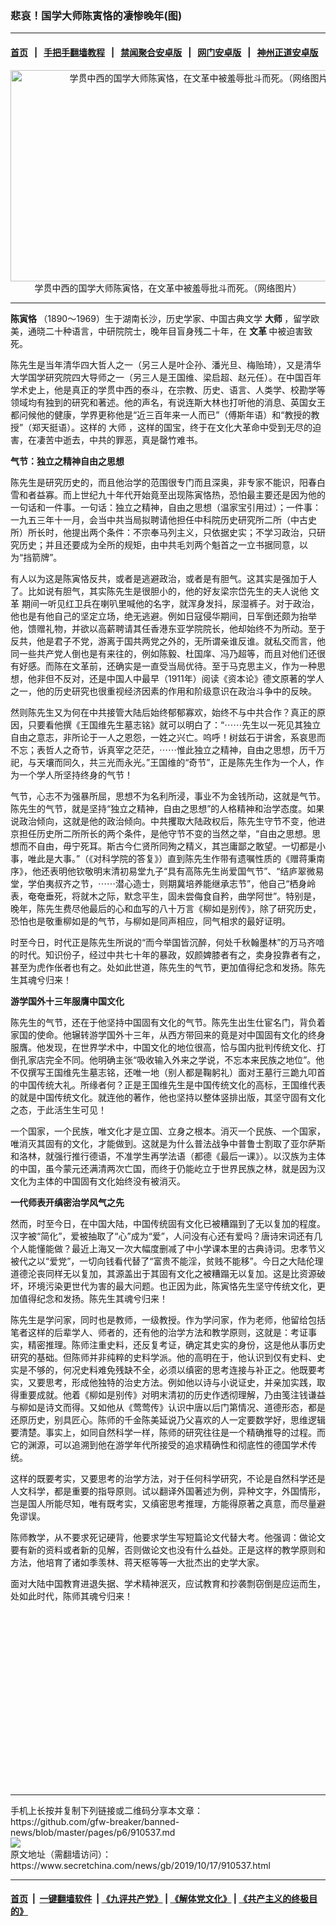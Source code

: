 ### 悲哀！国学大师陈寅恪的凄惨晚年(图)
------------------------

#### [首页](https://github.com/gfw-breaker/banned-news/blob/master/README.md) &nbsp;&nbsp;|&nbsp;&nbsp; [手把手翻墙教程](https://github.com/gfw-breaker/guides/wiki) &nbsp;&nbsp;|&nbsp;&nbsp; [禁闻聚合安卓版](https://github.com/gfw-breaker/bn-android) &nbsp;&nbsp;|&nbsp;&nbsp; [网门安卓版](https://github.com/oGate2/oGate) &nbsp;&nbsp;|&nbsp;&nbsp; [神州正道安卓版](https://github.com/SzzdOgate/update) 



<div class="article_right" style="fone-color:#000">
 <p style="text-align:center">
  <img alt="学贯中西的国学大师陈寅恪，在文革中被羞辱批斗而死。（网络图片）" src="http://img2.secretchina.com/pic/2018/10-1/p2273351a790207107-ss.jpg" style="height:338px; width:600px"/>
  <br>
   学贯中西的国学大师陈寅恪，在文革中被羞辱批斗而死。（网络图片）
   <span id="hideid" name="hideid" style="color:red;display:none;">
    <span href="https://www.secretchina.com">
    </span>
   </span>
  </br>
 </p>
 <div id="txt-mid1-t21-2017">
  

---


  </div>
 </div>
 <p>
  <strong>
   <span href="https://www.secretchina.com/news/gb/tag/陈寅恪" target="_blank">
    陈寅恪
   </span>
  </strong>
  （1890～1969）生于湖南长沙，历史学家、中国古典文学
  <strong>
   大师
  </strong>
  ，留学欧美，通晓二十种语言，中研院院士，晚年目盲身残二十年，在
  <strong>
   文革
  </strong>
  中被迫害致死。
  <span id="hideid" name="hideid" style="color:red;display:none;">
   <span href="https://www.secretchina.com">
   </span>
  </span>
 </p>
 <p>
  陈先生是当年清华四大哲人之一（另三人是叶企孙、潘光旦、梅贻琦），又是清华大学国学研究院四大导师之一（另三人是王国维、梁启超、赵元任）。在中国百年学术史上，他是真正的学贯中西的泰斗，在宗教、历史、语言、人类学、校勘学等领域均有独到的研究和著述。他的声名，有说连斯大林也打听他的消息、英国女王都问候他的健康，学界更称他是“近三百年来一人而已”（傅斯年语）和“教授的教授”（郑天挺语）。这样的
  <span href="https://www.secretchina.com/news/gb/tag/大师" target="_blank">
   大师
  </span>
  ，这样的国宝，终于在文化大革命中受到无尽的迫害，在凄苦中逝去，中共的罪恶，真是罄竹难书。
 </p>
 <p>
  <strong>
   气节：独立之精神自由之思想
  </strong>
 </p>
 <p>
  陈先生是研究历史的，而且他治学的范围很专门而且深奥，非专家不能识，阳春白雪和者益寡。而上世纪九十年代开始竟至出现陈寅恪热，恐怕最主要还是因为他的一句话和一件事。一句话：独立之精神，自由之思想（温家宝引用过）；一件事：一九五三年十一月，会当中共当局拟聘请他担任中科院历史研究所二所（中古史所）所长时，他提出两个条件：不宗奉马列主义，只依据史实；不学习政治，只研究历史；并且还要成为全所的规矩，由中共毛刘两个魁首之一立书据同意，以为“挡箭牌”。
 </p>
 <p>
  有人以为这是陈寅恪反共，或者是逃避政治，或者是有胆气。这其实是强加于人了。比如说有胆气，其实陈先生是很胆小的，他的好友梁宗岱先生的夫人说他
  <span href="https://www.secretchina.com/news/gb/tag/文革" target="_blank">
   文革
  </span>
  期间一听见红卫兵在喇叭里喊他的名字，就浑身发抖，尿湿裤子。对于政治，他也是有他自己的坚定立场，绝无逃避。例如日寇侵华期间，日军倒还颇为抬举他，馈赠礼物，并欲以高薪聘请其任香港东亚学院院长，他却始终不为所动。至于反共，他是君子不党，游离于国共两党之外的，无所谓亲谁反谁。就私交而言，他同一些共产党人倒也是有来往的，例如陈毅、杜国庠、冯乃超等，而且对他们还很有好感。而陈在文革前，还确实是一直受当局优待。至于马克思主义，作为一种思想，他非但不反对，还是中国人中最早（1911年）阅读《资本论》德文原著的学人之一，他的历史研究也很重视经济因素的作用和阶级意识在政治斗争中的反映。
 </p>
 <p>
  然则陈先生又为何在中共接管大陆后始终郁郁寡欢，始终不与中共合作？真正的原因，只要看他撰《王国维先生墓志铭》就可以明白了：“⋯⋯先生以一死见其独立自由之意志，非所论于一人之恩怨，一姓之兴亡。呜呼！树兹石于讲舍，系哀思而不忘；表哲人之奇节，诉真宰之茫茫，⋯⋯惟此独立之精神，自由之思想，历千万祀，与天壤而同久，共三光而永光。”王国维的“奇节”，正是陈先生作为一个人，作为一个学人所坚持终身的气节！
 </p>
 <p>
  气节，心志不为强暴所屈，思想不为名利所浸，事业不为金钱所动，这就是气节。陈先生的气节，就是坚持“独立之精神，自由之思想”的人格精神和治学态度。如果说政治倾向，这就是他的政治倾向。中共攫取大陆政权后，陈先生守节不变，他进京担任历史所二所所长的两个条件，是他守节不变的当然之举，“自由之思想。思想而不自由，毋宁死耳。斯古今仁贤所同殉之精义，其岂庸鄙之敢望。一切都是小事，唯此是大事。”（《对科学院的答复》）直到陈先生作带有遗嘱性质的《赠蒋秉南序》，他还表明他钦敬明末清初易堂九子“具有高陈先生尚爱国气节”、“结庐翠微易堂，学伯夷叔齐之节，⋯⋯潜心造士，则期冀培养能继承志节”，他自己“栖身岭表，奄奄垂死，将就木之际，默念平生，固未尝侮食自矜，曲学阿世”。特别是，晚年，陈先生费尽他最后的心和血写的八十万言《柳如是别传》，除了研究历史，恐怕也是敬重柳如是的气节，与柳如是同声相应，同气相求的最好证明。
 </p>
 <p>
  时至今日，时代正是陈先生所说的“而今举国皆沉醉，何处千秋翰墨林”的万马齐喑的时代。知识份子，经过中共七十年的暴政，奴颜婢膝者有之，卖身投靠者有之，甚至为虎作伥者也有之。处如此世道，陈先生的气节，更加值得纪念和发扬。陈先生其魂兮归来！
 </p>
 <p>
  <strong>
   游学国外十三年服膺中国文化
  </strong>
 </p>
 <p>
  陈先生的气节，还在于他坚持中国固有文化的气节。陈先生出生仕宦名门，背负着家国的使命。他辗转游学国外十三年，从西方带回来的竟是对中国固有文化的终身服膺。他发现，在世界学术中，中国文化的地位很高，恰与国内批判传统文化、打倒孔家店完全不同。他明确主张“吸收输入外来之学说，不忘本来民族之地位”。他不仅撰写王国维先生墓志铭，还唯一地（别人都是鞠躬礼）面对王墓行三跪九叩首的中国传统大礼。所缘者何？正是王国维先生是中国传统文化的高标，王国维代表的就是中国传统文化。就连他的著作，他也坚持以整体竖排出版，其坚守固有文化之态，于此活生生可见！
 </p>
 <p>
  一个国家，一个民族，唯文化才是立国、立身之根本。消灭一个民族、一个国家，唯消灭其固有的文化，才能做到。这就是为什么普法战争中普鲁士割取了亚尔萨斯和洛林，就强行推行德语，不准学生再学法语（都德《最后一课》）。以汉族为主体的中国，虽今蒙元还满清两次亡国，而终于仍能屹立于世界民族之林，就是因为汉文化为主体的中国固有文化始终没有被消灭。
 </p>
 <p>
  <strong>
   一代师表开缜密治学风气之先
  </strong>
 </p>
 <p>
  然而，时至今日，在中国大陆，中国传统固有文化已被糟蹋到了无以复加的程度。汉字被“简化”，爱被抽取了“心”成为“爱”，人问没有心还有爱吗？唐诗宋词还有几个人能懂能做？最近上海又一次大幅度删减了中小学课本里的古典诗词。忠孝节义被代之以“爱党”，一切向钱看代替了“富贵不能淫，贫贱不能移”。今日之大陆伦理道德沦丧同样无以复加，其源盖出于其固有文化之被糟蹋无以复加。这是比资源破坏，环境污染更世代为害的最大问题。也正因为此，陈寅恪先生坚守传统文化，更加值得纪念和发扬。陈先生其魂兮归来！
 </p>
 <p>
  陈先生是学问家，同时也是教师，一级教授。作为学问家，作为老师，他留给包括笔者这样的后辈学人、师者的，还有他的治学方法和教学原则，这就是：考证事实，精密推理。陈师注重史料，还反复考证，确定其史实的身份，这是他从事历史研究的基础。但陈师并非纯粹的史料学派。他的高明在于，他认识到仅有史料、史实是不够的，何况史料难免残缺不全，必须以缜密的思考连接与补正之。他既要考实，又要思考，形成他独特的治史方法。例如他以诗与小说证史，并亲加实践，取得重要成就。他着《柳如是别传》对明末清初的历史作透彻理解，乃由笺注钱谦益与柳如是诗文而得。又如他从《莺莺传》认识中唐以后门第情况、道德形态，都是还原历史，别具匠心。陈师的千金陈美延说乃父喜欢的人一定要数学好，思维逻辑要清楚。事实上，如同自然科学一样，陈师的研究往往是一个精确推导的过程。而它的渊源，可以追溯到他在游学年代所接受的追求精确性和彻底性的德国学术传统。
 </p>
 <p>
  这样的既要考实，又要思考的治学方法，对于任何科学研究，不论是自然科学还是人文科学，都是重要的指导原则。试以翻译外国著述为例，异种文字，外国情形，岂是国人所能尽知，唯有既考实，又缜密思考推理，方能得原著之真意，而尽量避免谬误。
 </p>
 <p>
  陈师教学，从不要求死记硬背，他要求学生写短篇论文代替大考。他强调：做论文要有新的资料或者新的见解，否则做论文也没有什么益处。正是这样的教学原则和方法，他培育了诸如季羡林、蒋天枢等等一大批杰出的史学大家。
 </p>
 <p>
  面对大陆中国教育进退失据、学术精神泯灭，应试教育和抄袭剽窃倒是应运而生，处如此时代，陈师其魂兮归来！
  <center>
   <div>
    <div id="txt-mid2-t22-2017" style="display: block;  height: 280px;  overflow: hidden;">
     <div id="SC-21">
     </div>
    </div>
   </div>
  </center>
 </p>
</div>

<hr/>
手机上长按并复制下列链接或二维码分享本文章：<br/>
https://github.com/gfw-breaker/banned-news/blob/master/pages/p6/910537.md <br/>
<a href='https://github.com/gfw-breaker/banned-news/blob/master/pages/p6/910537.md'><img src='https://github.com/gfw-breaker/banned-news/blob/master/pages/p6/910537.md.png'/></a> <br/>
原文地址（需翻墙访问）：https://www.secretchina.com/news/gb/2019/10/17/910537.html


------------------------
#### [首页](https://github.com/gfw-breaker/banned-news/blob/master/README.md) &nbsp;|&nbsp; [一键翻墙软件](https://github.com/gfw-breaker/nogfw/blob/master/README.md) &nbsp;| [《九评共产党》](https://github.com/gfw-breaker/9ping.md/blob/master/README.md#九评之一评共产党是什么) | [《解体党文化》](https://github.com/gfw-breaker/jtdwh.md/blob/master/README.md) | [《共产主义的终极目的》](https://github.com/gfw-breaker/gczydzjmd.md/blob/master/README.md)


<img src='http://gfw-breaker.win/banned-news/pages/p6/910537.md' width='0px' height='0px'/>